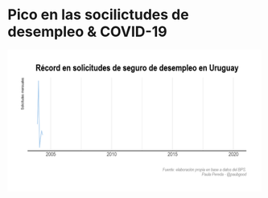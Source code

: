 # Pico en las socilictudes de desempleo & COVID-19 

<p align="center">
  <img src="https://github.com/paulapereda/seguro_desempleo/blob/master/output/prueba.gif">
</p>
